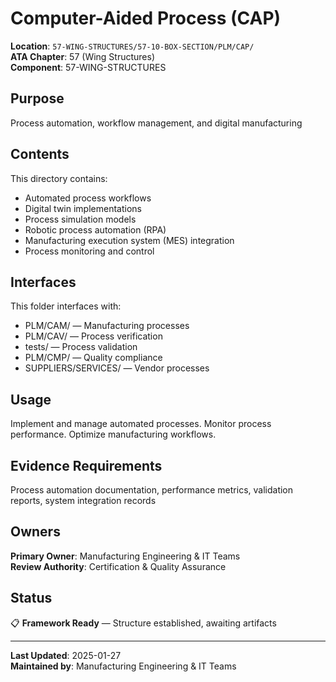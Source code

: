 # Computer-Aided Process (CAP)

**Location**: `57-WING-STRUCTURES/57-10-BOX-SECTION/PLM/CAP/`  
**ATA Chapter**: 57 (Wing Structures)  
**Component**: 57-WING-STRUCTURES

## Purpose

Process automation, workflow management, and digital manufacturing

## Contents

This directory contains:

- Automated process workflows
- Digital twin implementations
- Process simulation models
- Robotic process automation (RPA)
- Manufacturing execution system (MES) integration
- Process monitoring and control

## Interfaces

This folder interfaces with:

- PLM/CAM/ — Manufacturing processes
- PLM/CAV/ — Process verification
- tests/ — Process validation
- PLM/CMP/ — Quality compliance
- SUPPLIERS/SERVICES/ — Vendor processes

## Usage

Implement and manage automated processes. Monitor process performance. Optimize manufacturing workflows.

## Evidence Requirements

Process automation documentation, performance metrics, validation reports, system integration records

## Owners

**Primary Owner**: Manufacturing Engineering & IT Teams  
**Review Authority**: Certification & Quality Assurance

## Status

📋 **Framework Ready** — Structure established, awaiting artifacts

---

**Last Updated**: 2025-01-27  
**Maintained by**: Manufacturing Engineering & IT Teams
